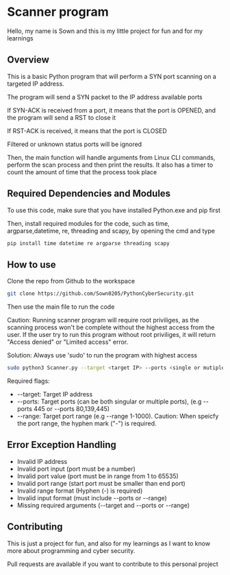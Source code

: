 # Scanner program

Hello, my name is Sown and this is my little project for fun and for my learnings

## Overview

This is a basic Python program that will perform a SYN port scanning on a targeted IP address.

The program will send a SYN packet to the IP address available ports

If SYN-ACK is received from a port, it means that the port is OPENED, and the program will send a RST to close it

If RST-ACK is received, it means that the port is CLOSED

Filtered or unknown status ports will be ignored

Then, the main function will handle arguments from Linux CLI commands, perform the scan process and then print the results. It also has a timer to count the amount of time that the process took place

## Required Dependencies and Modules

To use this code, make sure that you have installed Python.exe and pip first

Then, install required modules for the code, such as time, argparse,datetime, re, threading and scapy, by opening the cmd and type

```bash
pip install time datetime re argparse threading scapy
```

## How to use

Clone the repo from Github to the workspace

```bash
git clone https://github.com/Sown0205/PythonCyberSecurity.git
```
Then use the main file to run the code

Caution: Running scanner program will require root priviliges, as the scanning process won't be complete without the highest access from the user. If the user try to run this program without root priviliges, it will return "Access denied" or "Limited access" error.

Solution: Always use 'sudo' to run the program with highest access
```bash
sudo python3 Scanner.py --target <target IP> --ports <single or mutiple ports scanning>  || sudo python3 Scanner.py --target <target IP> --range <port range scanning>
```

Required flags: 

- --target: Target IP address
- --ports: Target ports (can be both singular or multiple ports), (e.g --ports 445 or --ports 80,139,445)
- --range: Target port range (e.g --range 1-1000). Caution: When speicfy the port range, the hyphen mark ("-") is required.

## Error Exception Handling
- Invalid IP address
- Invalid port input (port must be a number)
- Invalid port value (port must be in range from 1 to 65535)
- Invalid port range (start port must be smaller than end port)
- Invalid range format (Hyphen (-) is required)
- Invalid input format (must include --ports or --range)
- Missing required arguments (--target and --ports or --range)


## Contributing

This is just a project for fun, and also for my learnings as I want to know more about programming and cyber security.

Pull requests are available if you want to contribute to this personal project